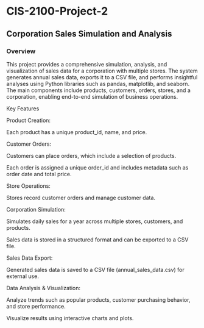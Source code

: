 # CIS-2100-Project-2

## Corporation Sales Simulation and Analysis

### Overview

This project provides a comprehensive simulation, analysis, and visualization of sales data for a corporation with multiple stores. The system generates annual sales data, exports it to a CSV file, and performs insightful analyses using Python libraries such as pandas, matplotlib, and seaborn. The main components include products, customers, orders, stores, and a corporation, enabling end-to-end simulation of business operations.

Key Features

Product Creation:

Each product has a unique product_id, name, and price.

Customer Orders:

Customers can place orders, which include a selection of products.

Each order is assigned a unique order_id and includes metadata such as order date and total price.

Store Operations:

Stores record customer orders and manage customer data.

Corporation Simulation:

Simulates daily sales for a year across multiple stores, customers, and products.

Sales data is stored in a structured format and can be exported to a CSV file.

Sales Data Export:

Generated sales data is saved to a CSV file (annual_sales_data.csv) for external use.

Data Analysis & Visualization:

Analyze trends such as popular products, customer purchasing behavior, and store performance.

Visualize results using interactive charts and plots.

